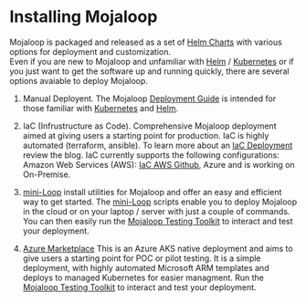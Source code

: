 # Installing Mojaloop

Mojaloop is packaged and released as a set of [Helm Charts](https://github.com/mojaloop/helm) with various options for deployment and customization.  
Even if you are new to Mojaloop and unfamiliar with [Helm](https://helm.sh) / [Kubernetes](https://kubernetes.io) or if you just want to get the software up and running quickly, there are several options avaiable to deploy Mojaloop.

1. Manual Deployent. The Mojaloop [Deployment Guide](https://docs.mojaloop.io/legacy/deployment-guide/) is intended for those familiar with [Kubernetes](https://kubernetes.io) and [Helm](https://helm.sh).

2. IaC (Infrustructure as Code).  Comprehensive Mojaloop deployment aimed at giving users a starting point for production. IaC is highly automated (terraform, ansible).  To learn more about an [IaC Deployment](https://infitx.com/deploying-mojaloop-using-iac/) review the blog.   IaC currently supports the following configurations: Amazon Web Services (AWS): [IaC AWS Github](https://github.com/mojaloop/iac-aws-platform), Azure and is working on On-Premise.

3. [mini-Loop](https://github.com/tdaly61/mini-loop) install utilities for Mojaloop and offer an easy and efficient way to get started. The [mini-Loop](https://github.com/tdaly61/mini-loop) scripts enable you to deploy Mojaloop in the cloud or on your laptop / server with just a couple of commands. You can then easily run the [Mojaloop Testing Toolkit](https://github.com/mojaloop/ml-testing-toolkit#mojaloop-testing-toolkit) to interact and test your deployment.

4. [Azure Marketplace](https://github.com/mojaloop/documentation-artifacts/blob/master/presentations/pi_21_march_2023/presentations/Mojaloop%20Azure%20Deployment.pdf)  This is an Azure AKS native deployment and aims to give users a starting point for POC or pilot testing.  It is a simple deployment, with highly automated Microsoft ARM templates and deploys to managed Kubernetes for easier managment. Run the [Mojaloop Testing Toolkit](https://github.com/mojaloop/ml-testing-toolkit#mojaloop-testing-toolkit) to interact and test your deployment.




